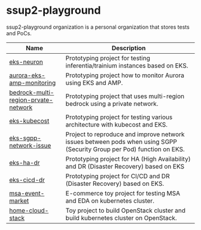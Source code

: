 # ssup2-playground

ssup2-playground organization is a personal organization that stores tests and PoCs.

|Name|Description|
|---|---|
|[eks-neuron](https://github.com/ssup2-playground/eks-neuron_project)|Prototyping project for testing inferentia/trainium instances based on EKS.|
|[aurora-eks-amp-monitoring](https://github.com/ssup2-playground/aurora-eks-amp-monitoring_project)|Prototyping project how to monitor Aurora using EKS and AMP.|
|[bedrock-multi-region-prvate-network](https://github.com/ssup2-playground/bedrock-multi-region-private-network_project)|Prototyping project that uses multi-region bedrock using a private network.|
|[eks-kubecost](https://github.com/ssup2-playground/eks-kubecost_project)|Prototyping project for testing various architecture with kubecost and EKS.|
|[eks-sgpp-network-issue](https://github.com/ssup2-playground/eks-sgpp-network-issue_project)|Project to reproduce and improve network issues between pods when using SGPP (Security Group per Pod) function on EKS.|
|[eks-ha-dr](https://github.com/ssup2-playground/eks-ha-dr_project)|Prototyping project for HA (High Availability) and DR (Disaster Recovery) based on EKS|
|[eks-cicd-dr](https://github.com/ssup2-playground/eks-cicd-dr_project)|Prototyping project for CI/CD and DR (Disaster Recovery) based on EKS.|
|[msa-event-market](https://github.com/ssup2-playground/msa-event-market_project)|E-commerce toy project for testing MSA and EDA on kubernetes cluster.|
|[home-cloud-stack](https://github.com/ssup2-playground/home-cloud-stack_project)|Toy project to build OpenStack cluster and build kubernetes cluster on OpenStack.|
